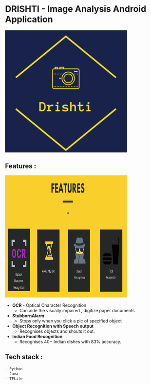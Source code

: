 # DRISHTI - Image Analysis Android Application

<img alt="Drishti icon" src="images/drishti_icon.png" width="400px" height="400px" />

## Features : 
<img alt="Drishti features" src="images/drishti_features.png" width="400px" height="400px" />

- **OCR** - Optical Character Recognition
	- Can aide the visually impaired , digitize paper documents
- **StubbornAlarm**
	- Stops only when you click a pic of specified object
- **Object Recognition with Speech output**
	- Recognises objects and shouts it out.
- **Indian Food Recognition**
	- Recognises 40+ Indian dishes with 83% accuracy.

## Tech stack : 
	- Python 
	- Java
	- TFLite


